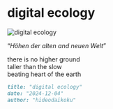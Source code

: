 # digital ecology
![digital ecology](images/digital%20ecology.jpeg)

“*Höhen der alten and neuen Welt*”

there is no higher ground<br/>
taller than the slow<br/>
beating heart of the earth<br/>

```markdown
title: "digital ecology"
date: "2024-12-04"
author: "hideodaikoku"
```